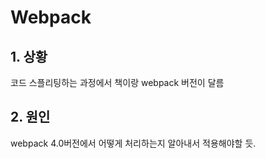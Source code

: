 # Webpack


## 1. 상황
코드 스플리팅하는 과정에서 책이랑 webpack 버전이 달름


## 2. 원인
webpack 4.0버전에서 어떻게 처리하는지 알아내서 적용해야할 듯.